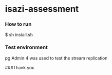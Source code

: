 # isazi-assessment

### How to run

$ sh install.sh

### Test environment
pg Admin 4 was used to test the stream replication

###Thank you
